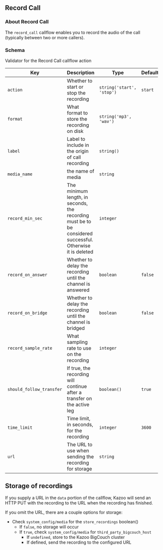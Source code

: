 ## Record Call

### About Record Call

The `record_call` callflow enables you to record the audio of the call (typically between two or more callers).

### Schema

Validator for the Record Call callflow action

Key | Description | Type | Default | Required | Support
--- | ----------- | ---- | ------- | -------- | --------
`action` | Whether to start or stop the recording | `string('start', 'stop')` | `start` | `true` |
`format` | What format to store the recording on disk | `string('mp3', 'wav')` |   | `false` |
`label` | Label to include in the origin of call recording | `string()` |   | `false` |
`media_name` | the name of media | `string` |   | `false` |
`record_min_sec` | The minimum length, in seconds, the recording must be to be considered successful. Otherwise it is deleted | `integer` |   | `false` |
`record_on_answer` | Whether to delay the recording until the channel is answered | `boolean` | `false` | `false` |
`record_on_bridge` | Whether to delay the recording until the channel is bridged | `boolean` | `false` | `false` |
`record_sample_rate` | What sampling rate to use on the recording | `integer` |   | `false` |
`should_follow_transfer` | If true, the recording will continue after a transfer on the active leg | `boolean()` | `true` | `false` |
`time_limit` | Time limit, in seconds, for the recording | `integer` | `3600` | `false` |
`url` | The URL to use when sending the recording for storage | `string` |   | `false` |

## Storage of recordings

If you supply a URL in the `data` portion of the callflow, Kazoo will send an HTTP PUT with the recording to the URL when the recording has finished.

If you omit the URL, there are a couple options for storage:

* Check `system_config/media` for the `store_recordings` boolean()
    * If `false`, no storage will occur
    * If `true`, check `system_config/media` for `third_party_bigcouch_host`
        * If `undefined`, store to the Kazoo BigCouch cluster
        * If defined, send the recording to the configured URL

